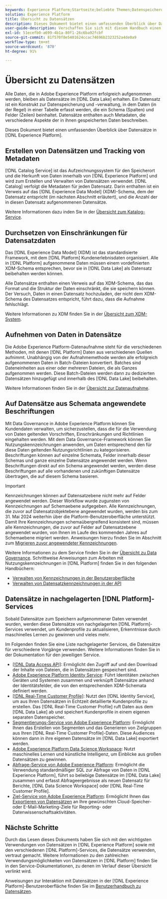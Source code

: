 ```yaml
---
keywords: Experience Platform;Startseite;beliebte Themen;Datenspeicherort;Datenspeicherplatz;Datenmanagement;Datenverwaltung;Ursprung;Herkunft;Datentyp;Datentypen
solution: Experience Platform
title: Übersicht zu Datensätzen
description: Dieses Dokument bietet einen umfassenden Überblick über Datensätze in Experience Platform.
user-guide-description: Verschaffen Sie sich mit diesem Handbuch einen Überblick über Datensätze auf hoher Ebene im Experience Platform. Hier erfahren Sie, wie Sie sie erstellen, Datenbeschränkungen erzwingen und Daten in Datensätze aufnehmen.
exl-id: 51ecefb0-a699-4b1a-80f1-26c6ba92fcbf
source-git-commit: 81f570f8e5401624ccac74696b2323252a4de0a9
workflow-type: tm+mt
source-wordcount: '870'
ht-degree: 91%

---
```


# Übersicht zu Datensätzen

Alle Daten, die in Adobe Experience Platform erfolgreich aufgenommen werden, bleiben als Datensätze im [!DNL Data Lake] erhalten. Ein Datensatz ist ein Konstrukt zur Datenspeicherung und -verwaltung, in dem Daten (in der Regel) in einer Tabelle erfasst werden, die ein Schema (Spalten) und Felder (Zeilen) beinhaltet. Datensätze enthalten auch Metadaten, die verschiedene Aspekte der in ihnen gespeicherten Daten beschreiben.

Dieses Dokument bietet einen umfassenden Überblick über Datensätze in [!DNL Experience Platform].

## Erstellen von Datensätzen und Tracking von Metadaten

[!DNL Catalog Service] ist das Aufzeichnungssystem für den Speicherort und die Herkunft von Daten innerhalb von [!DNL Experience Platform] und wird zum Erstellen und Verwalten von Datensätzen verwendet. [!DNL Catalog] verfolgt die Metadaten für jeden Datensatz. Darin enthalten ist ein Verweis auf das [!DNL Experience Data Model] (XDM)-Schema, dem der Datensatz entspricht (im nächsten Abschnitt erläutert), und die Anzahl der in diesen Datensatz aufgenommenen Datensätze.

Weitere Informationen dazu inden Sie in der [Übersicht zum Katalog-Service](../home.md).

## Durchsetzen von Einschränkungen für Datensatzdaten

Das [!DNL Experience Data Model] (XDM) ist das standardisierte Framework, mit dem [!DNL Platform] Kundenerlebnisdaten organisiert. Alle in [!DNL Platform] aufgenommene Daten müssen einem vordefinierten XDM-Schema entsprechen, bevor sie in [!DNL Data Lake] als Datensatz beibehalten werden können.

Alle Datensätze enthalten einen Verweis auf das XDM-Schema, das das Format und die Struktur der Daten einschränkt, die sie speichern können. Der Versuch, Daten in einen Datensatz hochzuladen, der nicht dem XDM-Schema des Datensatzes entspricht, führt dazu, dass die Aufnahme fehlschlägt.

Weitere Informationen zu XDM finden Sie in der [Übersicht zum XDM-System](../../xdm/home.md).

## Aufnehmen von Daten in Datensätze

Die Adobe Experience Platform-Datenaufnahme steht für die verschiedenen Methoden, mit denen [!DNL Platform] Daten aus verschiedenen Quellen aufnimmt. Unabhängig von der Aufnahmemethode werden alle erfolgreich aufgenommenen Daten in Batch-Dateien konvertiert. Batches sind Dateneinheiten aus einer oder mehreren Dateien, die als Ganzes aufgenommen werden. Diese Batch-Dateien werden dann zu dedizierten Datensätzen hinzugefügt und innerhalb des [!DNL Data Lake] beibehalten.

Weitere Informationen finden Sie in der [Übersicht zur Datenaufnahme](../../ingestion/home.md).

## Auf Datensätze aus Schemata angewendete Beschriftungen

Mit Data Governance in Adobe Experience Platform können Sie Kundendaten verwalten, um sicherzustellen, dass die für die Verwendung von Daten geltenden Vorschriften, Einschränkungen und Richtlinien eingehalten werden. Mit dem Data Governance-Framework können Sie Nutzungskennzeichnungen anwenden, um Daten entsprechend den für diese Daten geltenden Nutzungsrichtlinien zu kategorisieren. Beschriftungen können auf einzelne Schemata, Felder innerhalb dieser Schemas und ganze einzelne Datensätze angewendet werden. Wenn Beschriftungen direkt auf ein Schema angewendet werden, werden diese Beschriftungen auf alle vorhandenen und zukünftigen Datensätze übertragen, die auf diesem Schema basieren.

>[!IMPORTANT]
>
>Kennzeichnungen können auf Datensatzebene nicht mehr auf Felder angewendet werden. Dieser Workflow wurde zugunsten von Kennzeichnungen auf Schemaebene aufgegeben. Alle Kennzeichnungen, die zuvor auf Datensatzobjektebene angewendet wurden, werden bis zum 31. Mai 2024 weiterhin über die Platform-Benutzeroberfläche unterstützt. Damit Ihre Kennzeichnungen schemaübergreifend konsistent sind, müssen alle Kennzeichnungen, die zuvor auf Felder auf Datensatzebene angewendet wurden, von Ihnen im Laufe des kommenden Jahres auf Schemaebene migriert werden. Anweisungen hierzu finden Sie im Abschnitt zum [Migrieren zuvor angewendeter Kennzeichnungen](../../data-governance/e2e.md#migrate-labels).

Weitere Informationen zu dem Service finden Sie in der [Übersicht zu Data Governance](../../data-governance/home.md). Schrittweise Anweisungen zum Arbeiten mit Nutzungskennzeichnungen in [!DNL Platform] finden Sie in den folgenden Handbüchern:

* [Verwalten von Kennzeichnungen in der Benutzeroberfläche](../../data-governance/labels/user-guide.md)
* [Verwalten von Datensatzkennzeichnungen in der API](../../data-governance/labels/dataset-api.md)

## Datensätze in nachgelagerten [!DNL Platform]-Services

Sobald Datensätze zum Speichern aufgenommener Daten verwendet wurden, werden diese Datensätze von nachgelagerten [!DNL Platform]-Services verwendet, um Kundenprofile zu aktualisieren, Erkenntnisse durch maschinelles Lernen zu gewinnen und vieles mehr.

Im Folgenden finden Sie eine Liste nachgelagerter Services, die Datensätze für verschiedene Vorgänge verwenden. Weitere Informationen finden Sie in der Dokumentation für den jeweiligen Service.

* [[!DNL Data Access API]](../../data-access/home.md): Ermöglicht den Zugriff auf und den Download der Inhalte von Dateien, die in Datensätzen gespeichert sind.
* [Adobe Experience Platform Identity Service](../../identity-service/home.md): Führt Identitäten zwischen Geräten und Systemen zusammen und verknüpft Datensätze anhand der Identitätsfelder, die von den entsprechenden XDM-Schemata definiert werden.
* [[!DNL Real-Time Customer Profile]](../../profile/home.md): Nutzt den [!DNL Identity Service], um aus Ihren Datensätzen in Echtzeit detaillierte Kundenprofile zu erstellen. Das [!DNL Real-Time Customer Profile] ruft Daten aus dem [!DNL Data Lake] ab und speichert Kundenprofile in einem eigenen separaten Datenspeicher.
* [Segmentierungs-Service von Adobe Experience Platform](../../segmentation/home.md): Ermöglicht Ihnen das Erstellen von Segmenten und das Generieren von Zielgruppen aus Ihren [!DNL Real-Time Customer Profile]-Daten. Diese Audiences können dann in ihre eigenen Datensätze im [!DNL Data Lake] exportiert werden.
* [Adobe Experience Platform Data Science Workspace](../../data-science-workspace/home.md): Nutzt maschinelles Lernen und künstliche Intelligenz, um Einblicke aus großen Datensätzen zu gewinnen.
* [Abfrage-Service von Adobe Experience Platform](../../query-service/home.md): Ermöglicht die Verwendung standardmäßiger SQL zur Abfrage von Daten in [!DNL Experience Platform], führt so beliebige Datensätze im [!DNL Data Lake] zusammen und erfasst Abfrageergebnisse als neuen Datensatz für Berichte, [!DNL Data Science Workspace] oder [!DNL Real-Time Customer Profile].
* [Ziel-Service von Adobe Experience Platform](../../destinations/home.md): Ermöglicht Ihnen das [Exportieren von Datensätzen](/help/destinations/ui/export-datasets.md) an Ihre gewünschten Cloud-Speicher- oder E-Mail-Marketing-Ziele für Reporting- oder Datenwissenschaftsaktivitäten.

## Nächste Schritte

Durch das Lesen dieses Dokuments haben Sie sich mit den wichtigsten Verwendungen von Datensätzen in [!DNL Experience Platform] sowie mit den verschiedenen [!DNL Platform]-Services, die Datensätze verwenden, vertraut gemacht. Weitere Informationen zu den zahlreichen Verwendungsmöglichkeiten von Datensätzen in [!DNL Platform] finden Sie in den Service-Dokumentationen, zu denen im Verlauf dieser Übersicht verlinkt wird.

Anweisungen zur Interaktion mit Datensätzen in der [!DNL Experience Platform]-Benutzeroberfläche finden Sie im [Benutzerhandbuch zu Datensätzen](user-guide.md).

